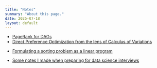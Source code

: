 ```yaml
---
title: "Notes"
summary: "About this page."
date: 2025-07-18
layout: default
---
```

- [PageRank for DAGs](https://www.notion.so/PageRank-for-DAGs-23541a916dff80deb3e9f5b937ab59f2?source=copy_link)
- [Direct Preference Optimization from the lens of Calculus of Variations](https://www.overleaf.com/read/ccqfngmvbqyb#1dae78)
<!-- - [Needle: a minimalist auto-differentiation framework](https://github.com/marsplus/cmu-10741-needle/blob/main/needle_exp.ipynb) -->
- [Formulating a sorting problem as a linear program](https://www.overleaf.com/read/qstzxdqvhfts#7c894c)
<!-- - [A quick demo of Tweedie's formula](https://colab.research.google.com/drive/1kUVs5wE17FzDjbClzcdbXKm_3DAoVZAT?usp=sharing) -->
- [Some notes I made when preparing for data science interviews](https://www.overleaf.com/read/jxkndxnfryqk)

